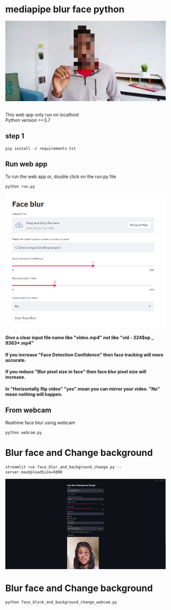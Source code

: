 # mediapipe blur face python
<p align="center">
  <img src="https://raw.githubusercontent.com/p-p-p-p/Face-Blur-Webapp/main/demo/demo.gif" alt="animated" />
</p>
<br>
This web app only run on localhost <br>
Python version >=3.7 <br>

## step 1

```
pip install -r requirements.txt
```
## Run web app
To run the web app  or, double click on the run.py file

```
python run.py
```

![Demo](https://raw.githubusercontent.com/p-p-p-p/Face-Blur-Webapp/main/demo/webapp.PNG)
#### Give a clear input file name like "video.mp4" not like "vid - 324$op _ 9363*.mp4"
#### If you increase "Face Detection Confidence" then face tracking will more accurate. <br>
#### If you reduce "Blur pixel size in face" then face blur pixel size will increase. <br>
#### In "Horizontally flip video" "yes" mean you can mirror your video. "No" mean nothing will happen.


## From webcam
Realtime face blur using webcam
```
python webcam.py
```

# Blur face and Change background
```
streamlit run face_blur_and_background_change.py --server.maxUploadSize=5000
```
![Demo](https://raw.githubusercontent.com/p-p-p-p/Face-Blur-Webapp/main/demo/test.png)

# Blur face and Change background
```
python face_block_and_background_change_webcam.py
```
